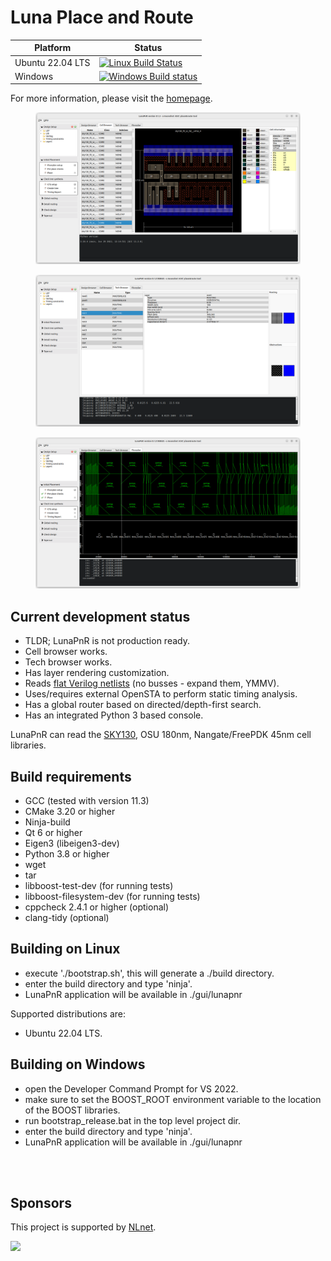 <!--
SPDX-FileCopyrightText: 2021-2022 Niels Moseley, <asicsforthemasses@gmail.com>
SPDX-License-Identifier: GPL-3.0-only
-->
# Luna Place and Route

| Platform | Status |
| -------- | ------ |
| Ubuntu 22.04 LTS | [![Linux Build Status](https://www.travis-ci.com/asicsforthemasses/LunaPnR.svg?branch=stable)](https://www.travis-ci.com/asicsforthemasses/LunaPnR) |
| Windows | [![Windows Build status](https://ci.appveyor.com/api/projects/status/4nyinpf1ydmoeggp/branch/stable?svg=true)](https://ci.appveyor.com/project/asicsforthemasses/lunapnr/branch/stable) |

For more information, please visit the [homepage](https://www.asicsforthemasses.com "Luna PnR homepage").

<figure><img src="doc/screenshots/cellbrowser_2022.png"></figure>
<figure><img src="doc/screenshots/techbrowser_2022.png"></figure>
<figure><img src="doc/screenshots/mac32_floorplan_2022.png"></figure>

## Current development status
* TLDR; LunaPnR is not production ready.
* Cell browser works.
* Tech browser works.
* Has layer rendering customization.
* Reads [flat Verilog netlists](https://github.com/asicsforthemasses/LunaPnR/tree/main/test/files/verilog) (no busses - expand them, YMMV).
* Uses/requires external OpenSTA to perform static timing analysis.
* Has a global router based on directed/depth-first search.
* Has an integrated Python 3 based console.

LunaPnR can read the [SKY130](https://github.com/asicsforthemasses/sky130_testing), OSU 180nm, Nangate/FreePDK 45nm cell libraries.

## Build requirements
* GCC (tested with version 11.3)
* CMake 3.20 or higher
* Ninja-build
* Qt 6 or higher
* Eigen3 (libeigen3-dev)
* Python 3.8 or higher
* wget
* tar
* libboost-test-dev (for running tests)
* libboost-filesystem-dev (for running tests)
* cppcheck 2.4.1 or higher (optional)
* clang-tidy (optional)

## Building on Linux
* execute './bootstrap.sh', this will generate a ./build directory.
* enter the build directory and type 'ninja'.
* LunaPnR application will be available in ./gui/lunapnr

Supported distributions are:
* Ubuntu 22.04 LTS.

## Building on Windows
* open the Developer Command Prompt for VS 2022.
* make sure to set the BOOST_ROOT environment variable to the location of the BOOST libraries.
* run bootstrap_release.bat in the top level project dir.
* enter the build directory and type 'ninja'.
* LunaPnR application will be available in ./gui/lunapnr

<br/><br/>
## Sponsors
This project is supported by [NLnet](https://nlnet.nl/).

<img src="https://nlnet.nl/logo/banner.svg">
